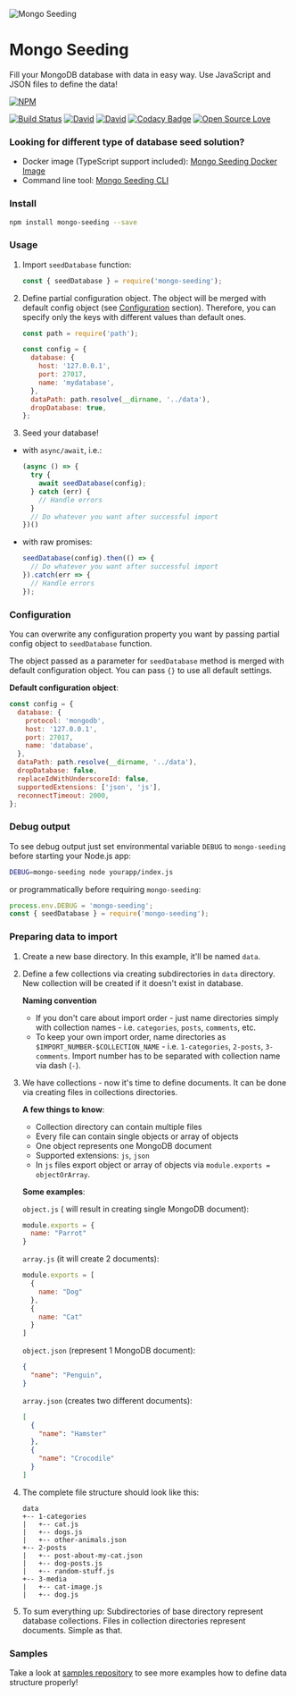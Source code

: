 ![Mongo Seeding](https://raw.githubusercontent.com/pkosiec/mongo-seeding/master/assets/logo.png)

# Mongo Seeding
Fill your MongoDB database with data in easy way. Use JavaScript and JSON files to define the data!

[![NPM](https://nodei.co/npm/mongo-seeding.png)](https://npmjs.org/package/mongo-seeding)

[![Build Status](https://travis-ci.org/pkosiec/mongo-seeding.svg?branch=master)](https://travis-ci.org/pkosiec/mongo-seeding) [![David](https://img.shields.io/david/pkosiec/mongo-seeding.svg)]() [![David](https://img.shields.io/david/dev/pkosiec/mongo-seeding.svg)]() [![Codacy Badge](https://api.codacy.com/project/badge/Grade/9960aeeba19d4992b0df8781cd580eec)](https://www.codacy.com/app/pkosiec/mongo-seeding?utm_source=github.com&amp;utm_medium=referral&amp;utm_content=pkosiec/mongo-seeding&amp;utm_campaign=Badge_Grade) [![Open Source Love](https://badges.frapsoft.com/os/mit/mit.svg?v=102)](https://github.com/ellerbrock/open-source-badge/)

### Looking for different type of database seed solution?
- Docker image (TypeScript support included): [Mongo Seeding Docker Image](https://github.com/pkosiec/mongo-seeding-docker-image)
- Command line tool: [Mongo Seeding CLI](https://github.com/pkosiec/mongo-seeding-cli)

### Install
```bash
npm install mongo-seeding --save
```

### Usage
1. Import `seedDatabase` function:
    ```javascript
    const { seedDatabase } = require('mongo-seeding');
    ```
1. Define partial configuration object. The object will be merged with default config object (see [Configuration](#configuration) section). Therefore, you can specify only the keys with different values than default ones.
    ```javascript
    const path = require('path');

    const config = {
      database: {
        host: '127.0.0.1',
        port: 27017,
        name: 'mydatabase',
      },
      dataPath: path.resolve(__dirname, '../data'),
      dropDatabase: true,
    };
    ```
1. Seed your database!
  - with `async/await`, i.e.:
    ```javascript
    (async () => {
      try {
        await seedDatabase(config);
      } catch (err) {
        // Handle errors
      }
      // Do whatever you want after successful import
    })()    
    ```
  - with raw promises:
    ```javascript
    seedDatabase(config).then(() => {
      // Do whatever you want after successful import
    }).catch(err => {
      // Handle errors
    });
    ```

### Configuration
You can overwrite any configuration property you want by passing partial config object to `seedDatabase` function.

The object passed as a parameter for `seedDatabase` method is merged with default configuration object. You can pass `{}` to use all default settings.

**Default configuration object**:

```javascript
const config = {
  database: {
    protocol: 'mongodb',
    host: '127.0.0.1',
    port: 27017,
    name: 'database',
  },
  dataPath: path.resolve(__dirname, '../data'),
  dropDatabase: false,
  replaceIdWithUnderscoreId: false,
  supportedExtensions: ['json', 'js'],
  reconnectTimeout: 2000,
};
```

### Debug output
To see debug output just set environmental variable `DEBUG` to `mongo-seeding` before starting your Node.js app:

```bash
DEBUG=mongo-seeding node yourapp/index.js
```

or programmatically before requiring `mongo-seeding`:

```javascript
process.env.DEBUG = 'mongo-seeding';
const { seedDatabase } = require('mongo-seeding');
```

### Preparing data to import
1. Create a new base directory. In this example, it'll be named `data`.
1. Define a few collections via creating subdirectories in `data` directory. New collection will be created if it doesn't exist in database.

    **Naming convention**
    - If you don't care about import order - just name directories simply with collection names - i.e. `categories`, `posts`, `comments`, etc.   
    - To keep your own import order, name directories as `$IMPORT_NUMBER-$COLLECTION_NAME` - i.e. `1-categories`, `2-posts`, `3-comments`. Import number has to be separated with collection name via dash (`-`).

1. We have collections - now it's time to define documents. It can be done via creating files in collections directories.

    **A few things to know**: 
    - Collection directory can contain multiple files
    - Every file can contain single objects or array of objects
    - One object represents one MongoDB document
    - Supported extensions: `js`, `json`
    - In `js` files export object or array of objects via `module.exports =   objectOrArray`.

    **Some examples**:

    `object.js` ( will result in creating single MongoDB document):
    ```js
    module.exports = {
      name: "Parrot"
    }
    ```

    `array.js` (it will create 2 documents):
    ```js
    module.exports = [
      {
        name: "Dog"
      },
      {
        name: "Cat"
      }
    ]
    ```

    `object.json` (represent 1 MongoDB document):
    ```json
    {
      "name": "Penguin",
    }
    ```

    `array.json` (creates two different documents):
    ```json
    [
      {
        "name": "Hamster"
      },
      {
        "name": "Crocodile"
      }
    ]
    ```

1. The complete file structure should look like this:

    ```
    data
    +-- 1-categories
    |   +-- cat.js
    |   +-- dogs.js
    |   +-- other-animals.json
    +-- 2-posts
    |   +-- post-about-my-cat.json
    |   +-- dog-posts.js
    |   +-- random-stuff.js
    +-- 3-media
    |   +-- cat-image.js
    |   +-- dog.js
    ```

1. To sum everything up: Subdirectories of base directory represent database collections. Files in collection directories represent documents. Simple as that.

 ### Samples
 Take a look at [samples repository](https://github.com/pkosiec/mongo-seeding-samples) to see more examples how to define data structure properly!
